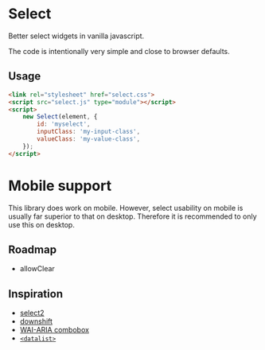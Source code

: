 # Select

Better select widgets in vanilla javascript.

The code is intentionally very simple and close to browser defaults.

## Usage

```html
<link rel="stylesheet" href="select.css">
<script src="select.js" type="module"></script>
<script>
	new Select(element, {
		id: 'myselect',
		inputClass: 'my-input-class',
		valueClass: 'my-value-class',
	});
</script>
```

# Mobile support

This library does work on mobile. However, select usability on mobile is
usually far superior to that on desktop. Therefore it is recommended to only
use this on desktop.

## Roadmap

-	allowClear

## Inspiration

-	[select2](https://select2.org/)
-	[downshift](https://www.downshift-js.com/)
-	[WAI-ARIA combobox](https://www.w3.org/WAI/ARIA/apg/patterns/combobox/)
-	[`<datalist>`](https://developer.mozilla.org/en-US/docs/Web/HTML/Element/datalist)
